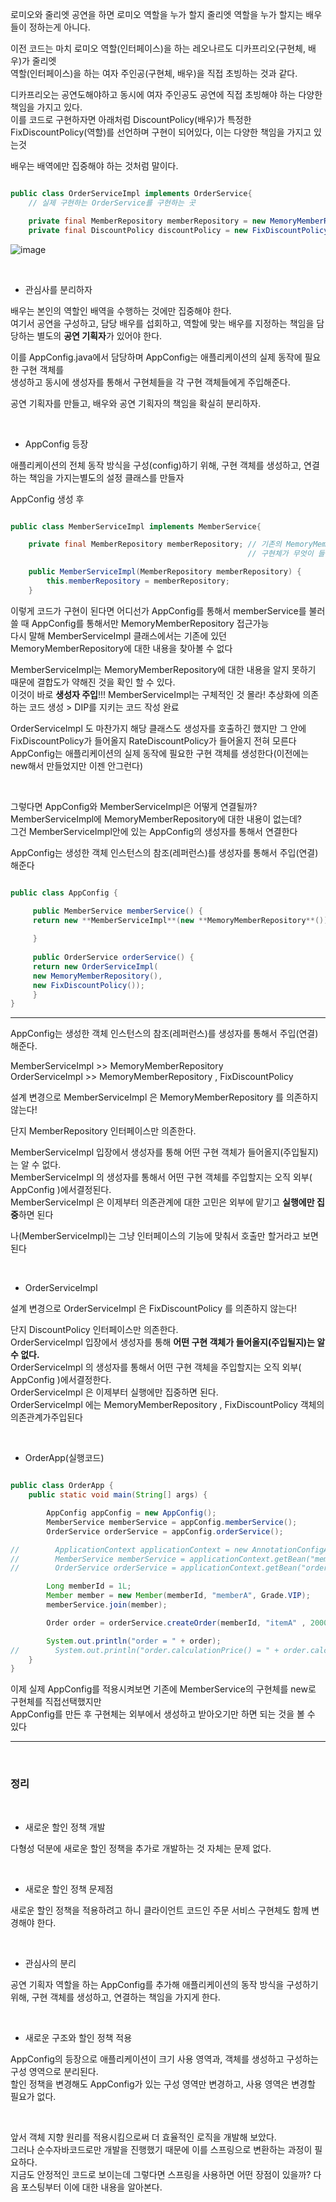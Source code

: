 로미오와 줄리엣 공연을 하면 로미오 역할을 누가 할지 줄리엣 역할을 누가 할지는 배우들이 정하는게 아니다. <br/>

이전 코드는 마치 로미오 역할(인터페이스)을 하는 레오나르도 디카프리오(구현체, 배우)가 줄리엣 <br/>
역할(인터페이스)을 하는 여자 주인공(구현체, 배우)을 직접 초빙하는 것과 같다.  <br/>

디카프리오는 공연도해야하고 동시에 여자 주인공도 공연에 직접 초빙해야 하는 다양한 책임을 가지고 있다. <br/>
이를 코드로 구현하자면 아래처럼 DiscountPolicy(배우)가 특정한 FixDiscountPolicy(역할)를 선언하며 구현이 되어있다, 이는 다양한 책임을 가지고 있는것

배우는 배역에만 집중해야 하는 것처럼 말이다.

```java

public class OrderServiceImpl implements OrderService{
    // 실제 구현하는 OrderService를 구현하는 곳

    private final MemberRepository memberRepository = new MemoryMemberRepository();
    private final DiscountPolicy discountPolicy = new FixDiscountPolicy(); 

```

![image](https://user-images.githubusercontent.com/78454649/202894554-361cfa70-4d94-4c50-85ff-b2e3bcec0840.png)


<br/>

* 관심사를 분리하자

배우는 본인의 역할인 배역을 수행하는 것에만 집중해야 한다. <br/>
여기서 공연을 구성하고, 담당 배우를 섭회하고, 역할에 맞는 배우를 지정하는 책임을 담당하는 별도의 **공연 기획자**가 있어야 한다.

이를 AppConfig.java에서 담당하며 AppConfig는 애플리케이션의 실제 동작에 필요한 구현 객체를 <br/>
생성하고 동시에 생성자를 통해서 구현체들을 각 구현 객체들에게 주입해준다.

공연 기획자를 만들고, 배우와 공연 기획자의 책임을 확실히 분리하자.


<br/>

* AppConfig 등장

애플리케이션의 전체 동작 방식을 구성(config)하기 위해, 구현 객체를 생성하고, 연결하는 책임을 가지는별도의 설정 클래스를 만들자

AppConfig 생성 후 

```java

public class MemberServiceImpl implements MemberService{

    private final MemberRepository memberRepository; // 기존의 MemoryMemberRepository를 지우고 생성자를 생성해서 MemberRepository의
                                                     // 구현체가 무엇이 들어갈지 결정

    public MemberServiceImpl(MemberRepository memberRepository) {
        this.memberRepository = memberRepository;
    }

```

이렇게 코드가 구현이 된다면 어디선가 AppConfig를 통해서 memberService를 불러 쓸 때 AppConfig를 통해서만 MemoryMemberRepository 접근가능 <br/>
다시 말해 MemberServiceImpl 클래스에서는 기존에 있던 MemoryMemberRepository에 대한 내용을 찾아볼 수 없다 

MemberServiceImpl는 MemoryMemberRepository에 대한 내용을 알지 못하기 때문에 결합도가 약해진 것을 확인 할 수 있다. <br/>
이것이 바로 **생성자 주입**!!! MemberServiceImpl는 구체적인 것 몰라! 추상화에 의존하는 코드 생성 > DIP를 지키는 코드 작성 완료

OrderServiceImpl 도 마찬가지 해당 클래스도 생성자를 호출하긴 했지만 그 안에 FixDiscountPolicy가 들어올지 RateDiscountPolicy가 들어올지 전혀 모른다 <br/>
AppConfig는 애플리케이션의 실제 동작에 필요한 구현 객체를 생성한다(이전에는 new해서 만들었지만 이젠 안그런다)

<br/>

그렇다면 AppConfig와 MemberServiceImpl은 어떻게 연결될까? MemberServiceImpl에 MemoryMemberRepository에 대한 내용이 없는데? <br/>
그건 MemberServiceImpl안에 있는 AppConfig의 생성자를 통해서 연결한다

AppConfig는 생성한 객체 인스턴스의 참조(레퍼런스)를 생성자를 통해서 주입(연결)해준다


```java

public class AppConfig {

     public MemberService memberService() { 
     return new **MemberServiceImpl**(new **MemoryMemberRepository**()); // 바로 여기서 생성자를 생성하면 MemberServiceImpl에 
                                                                         // 값이 자동으로 들어간다
     }
     
     public OrderService orderService() {
     return new OrderServiceImpl(
     new MemoryMemberRepository(),
     new FixDiscountPolicy());
     }
}


```

--- 

AppConfig는 생성한 객체 인스턴스의 참조(레퍼런스)를 생성자를 통해서 주입(연결)해준다.

MemberServiceImpl >> MemoryMemberRepository <br/>
OrderServiceImpl >> MemoryMemberRepository , FixDiscountPolicy

설계 변경으로 MemberServiceImpl 은 MemoryMemberRepository 를 의존하지 않는다!

단지 MemberRepository 인터페이스만 의존한다.

MemberServiceImpl 입장에서 생성자를 통해 어떤 구현 객체가 들어올지(주입될지)는 알 수 없다. <br/>
MemberServiceImpl 의 생성자를 통해서 어떤 구현 객체를 주입할지는 오직 외부( AppConfig )에서결정된다. <br/>
MemberServiceImpl 은 이제부터 의존관계에 대한 고민은 외부에 맡기고 **실행에만 집중**하면 된다

나(MemberServiceImpl)는 그냥 인터페이스의 기능에 맞춰서 호출만 할거라고 보면 된다

<br/>

* OrderServiceImpl

설계 변경으로 OrderServiceImpl 은 FixDiscountPolicy 를 의존하지 않는다!

단지 DiscountPolicy 인터페이스만 의존한다. <br/>
OrderServiceImpl 입장에서 생성자를 통해 **어떤 구현 객체가 들어올지(주입될지)는 알 수 없다.**  <br/>
OrderServiceImpl 의 생성자를 통해서 어떤 구현 객체을 주입할지는 오직 외부( AppConfig )에서결정한다. <br/>
OrderServiceImpl 은 이제부터 실행에만 집중하면 된다. <br/>
OrderServiceImpl 에는 MemoryMemberRepository , FixDiscountPolicy 객체의 의존관계가주입된다

<br/>

* OrderApp(실행코드)

```java

public class OrderApp {
    public static void main(String[] args) {

        AppConfig appConfig = new AppConfig();
        MemberService memberService = appConfig.memberService();
        OrderService orderService = appConfig.orderService();

//        ApplicationContext applicationContext = new AnnotationConfigApplicationContext(AppConfig.class);
//        MemberService memberService = applicationContext.getBean("memberService", MemberService.class);
//        OrderService orderService = applicationContext.getBean("orderService", OrderService.class);

        Long memberId = 1L;
        Member member = new Member(memberId, "memberA", Grade.VIP);
        memberService.join(member);

        Order order = orderService.createOrder(memberId, "itemA" , 20000);

        System.out.println("order = " + order);
//        System.out.println("order.calculationPrice() = " + order.calculationPrice());
    }
}

```

이제 실제 AppConfig를 적용시켜보면 기존에 MemberService의 구현체를 new로 구현체를 직접선택했지만 <br/>
AppConfig를 만든 후 구현체는 외부에서 생성하고 받아오기만 하면 되는 것을 볼 수 있다

---

<br/>

### 정리

<br/>

* 새로운 할인 정책 개발

다형성 덕분에 새로운 할인 정책을 추가로 개발하는 것 자체는 문제 없다.

<br/>

* 새로운 할인 정책 문제점

새로운 할인 정책을 적용하려고 하니 클라이언트 코드인 주문 서비스 구현체도 함께 변경해야 한다.

<br/>

* 관심사의 분리

공연 기획자 역할을 하는 AppConfig를 추가해 애플리케이션의 동작 방식을 구성하기 위해, 구현 객체를 생성하고, 연결하는 책임을 가지게 한다.

 <br/>

* 새로운 구조와 할인 정책 적용

AppConfig의 등장으로 애플리케이션이 크기 사용 영역과, 객체를 생성하고 구성하는 구성 영역으로 분리된다. <br/>
할인 정책을 변경해도 AppConfig가 있는 구성 영역만 변경하고, 사용 영역은 변경할 필요가 없다.

 <br/>

앞서 객체 지향 원리를 적용시킴으로써 더 효율적인 로직을 개발해 보았다.  <br/>
그러나 순수자바코드로만 개발을 진행했기 때문에 이를 스프링으로 변환하는 과정이 필요하다.  <br/>
지금도 안정적인 코드로 보이는데 그렇다면 스프링을 사용하면 어떤 장점이 있을까? 다음 포스팅부터 이에 대한 내용을 알아본다.

